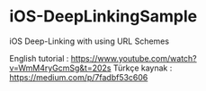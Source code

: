 # iOS-DeepLinkingSample
iOS Deep-Linking with using URL Schemes

English tutorial : https://www.youtube.com/watch?v=WmM4ryGcmSg&t=202s
Türkçe kaynak : https://medium.com/p/7fadbf53c606

